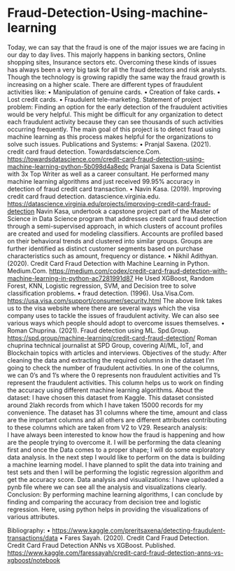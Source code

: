 # Fraud-Detection-Using-machine-learning
Today, we can say that the fraud is one of the major issues we are facing in our day to day lives. This majorly happens in banking sectors, Online shopping sites, Insurance sectors etc. Overcoming these kinds of issues has always been a very big task for all the fraud detectors and risk analysts. Though the technology is growing rapidly the same way the fraud growth is increasing on a higher scale. There are different types of fraudulent activities like: 
•	Manipulation of genuine cards.
•	Creation of fake cards.
•	Lost credit cards.
•	Fraudulent tele-marketing.
Statement of project problem:
	Finding an option for the early detection of the fraudulent activities would be very helpful. This might be difficult for any organization to detect each fraudulent activity because they can see thousands of such activities occurring frequently. The main goal of this project is to detect fraud using machine learning as this process makes helpful for the organizations to solve such issues. 
  Publications and Systems:
•	Pranjal Saxena. (2021). credit card fraud detection. Towardsdatscience.Com. https://towardsdatascience.com/credit-card-fraud-detection-using-machine-learning-python-5b098d4a8edc
Pranjal Saxena is Data Scientist with 3x Top Writer as well as a career consultant. He performed many machine learning algorithms and just received 99.95% accuracy in detection of fraud credit card transaction.
•	Navin Kasa. (2019). Improving credit card fraud detection. datascience.virginia.edu. https://datascience.virginia.edu/projects/improving-credit-card-fraud-detection
Navin Kasa, undertook a capstone project part of the Master of Science in Data Science program that addresses credit card fraud detection through a semi-supervised approach, in which clusters of account profiles are created and used for modeling classifiers. Accounts are profiled based on their behavioral trends and clustered into similar groups. Groups are further identified as distinct customer segments based on purchase characteristics such as amount, frequency or distance.
•	Nikhil Adithyan. (2020). Credit Card Fraud Detection with Machine Learning in Python. Medium.Com. https://medium.com/codex/credit-card-fraud-detection-with-machine-learning-in-python-ac7281991d87 
He Used XGBoost, Random Forest, KNN, Logistic regression, SVM, and Decision tree to solve classification problems.
•	fraud detection. (1996). Usa.Visa.Com. https://usa.visa.com/support/consumer/security.html
The above link takes us to the visa website where there are several ways which the visa company uses to tackle the issues of fraudulent activity. We can also see various ways which people should adopt to overcome issues themselves.
•	Roman Chuprina. (2021). Fraud detection using ML. Spd.Group. https://spd.group/machine-learning/credit-card-fraud-detection/
Roman chuprina technical journalist at SPD Group, covering AI/ML, IoT, and Blockchain topics with articles and interviews.
Objectives of the study:
After cleaning the data and extracting the required columns in the dataset I’m going to check the number of fraudulent activities. In one of the columns, we can 0’s and 1’s where the 0 represents non fraudulent activities and 1’s represent the fraudulent activities. This column helps us to work on finding the accuracy using different machine learning algorithms.
About the dataset:
I have chosen this dataset from Kaggle. This dataset consisted around 2lakh records from which I have taken 15000 records for my convenience. The dataset has 31 columns where the time, amount and class are the important columns and all others are different attributes contributing to these columns which are taken from V2 to V29.
Research analysis:	
I have always been interested to know how the fraud is happening and how are the people trying to overcome it. I will be performing the data cleaning first and once the Data comes to a proper shape; I will do some exploratory data analysis. In the next step I would like to perform on the data is building a machine learning model. I have planned to split the data into training and test sets and then I will be performing the logistic regression algorithm and get the accuracy score. 
Data analysis and visualizations:
I have uploaded a pynb file where we can see all the analysis and visualizations clearly.
Conclusion:
	By performing machine learning algorithms, I can conclude by finding and comparing the accuracy from decision tree and logistic regression. Here, using python helps in providing the visualizations of various attributes. 

Bibliography:
•	https://www.kaggle.com/preritsaxena/detecting-fraudulent-transactions/data
•	Fares Sayah. (2020). Credit Card Fraud Detection. Credit Card Fraud Detection ANNs vs XGBoost. Published. https://www.kaggle.com/faressayah/credit-card-fraud-detection-anns-vs-xgboost/notebook

